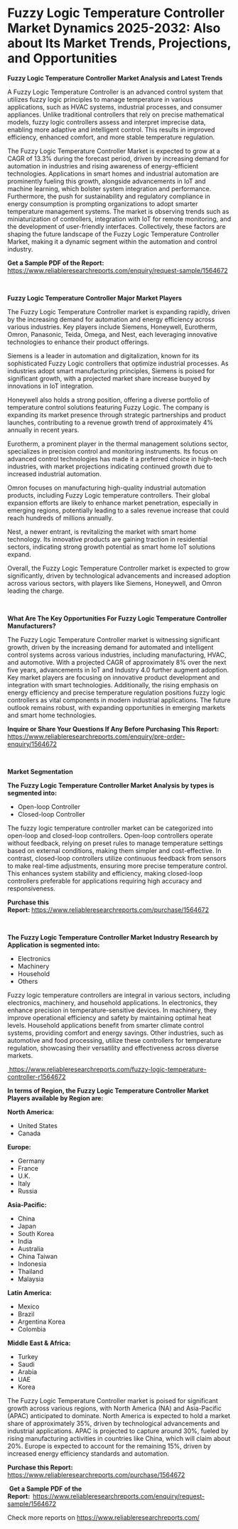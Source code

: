 <p><h1>Fuzzy Logic Temperature Controller Market Dynamics 2025-2032: Also about Its Market Trends, Projections, and Opportunities</h1></p><p><strong>Fuzzy Logic Temperature Controller Market Analysis and Latest Trends</strong></p>
<p><p>A Fuzzy Logic Temperature Controller is an advanced control system that utilizes fuzzy logic principles to manage temperature in various applications, such as HVAC systems, industrial processes, and consumer appliances. Unlike traditional controllers that rely on precise mathematical models, fuzzy logic controllers assess and interpret imprecise data, enabling more adaptive and intelligent control. This results in improved efficiency, enhanced comfort, and more stable temperature regulation.</p><p>The Fuzzy Logic Temperature Controller Market is expected to grow at a CAGR of 13.3% during the forecast period, driven by increasing demand for automation in industries and rising awareness of energy-efficient technologies. Applications in smart homes and industrial automation are prominently fueling this growth, alongside advancements in IoT and machine learning, which bolster system integration and performance. Furthermore, the push for sustainability and regulatory compliance in energy consumption is prompting organizations to adopt smarter temperature management systems. The market is observing trends such as miniaturization of controllers, integration with IoT for remote monitoring, and the development of user-friendly interfaces. Collectively, these factors are shaping the future landscape of the Fuzzy Logic Temperature Controller Market, making it a dynamic segment within the automation and control industry.</p></p>
<p><strong>Get a Sample PDF of the Report:&nbsp;</strong> <a href="https://www.reliableresearchreports.com/enquiry/request-sample/1564672?utm_campaign=2455&utm_medium=2&utm_source=Github&utm_content=ia&utm_term=16022025&utm_id=fuzzy-logic-temperature-controller">https://www.reliableresearchreports.com/enquiry/request-sample/1564672</a></p>
<p>&nbsp;</p>
<p><strong>Fuzzy Logic Temperature Controller Major Market Players</strong></p>
<p><p>The Fuzzy Logic Temperature Controller market is expanding rapidly, driven by the increasing demand for automation and energy efficiency across various industries. Key players include Siemens, Honeywell, Eurotherm, Omron, Panasonic, Teida, Omega, and Nest, each leveraging innovative technologies to enhance their product offerings.</p><p>Siemens is a leader in automation and digitalization, known for its sophisticated Fuzzy Logic controllers that optimize industrial processes. As industries adopt smart manufacturing principles, Siemens is poised for significant growth, with a projected market share increase buoyed by innovations in IoT integration.</p><p>Honeywell also holds a strong position, offering a diverse portfolio of temperature control solutions featuring Fuzzy Logic. The company is expanding its market presence through strategic partnerships and product launches, contributing to a revenue growth trend of approximately 4% annually in recent years.</p><p>Eurotherm, a prominent player in the thermal management solutions sector, specializes in precision control and monitoring instruments. Its focus on advanced control technologies has made it a preferred choice in high-tech industries, with market projections indicating continued growth due to increased industrial automation.</p><p>Omron focuses on manufacturing high-quality industrial automation products, including Fuzzy Logic temperature controllers. Their global expansion efforts are likely to enhance market penetration, especially in emerging regions, potentially leading to a sales revenue increase that could reach hundreds of millions annually.</p><p>Nest, a newer entrant, is revitalizing the market with smart home technology. Its innovative products are gaining traction in residential sectors, indicating strong growth potential as smart home IoT solutions expand.</p><p>Overall, the Fuzzy Logic Temperature Controller market is expected to grow significantly, driven by technological advancements and increased adoption across various sectors, with players like Siemens, Honeywell, and Omron leading the charge.</p></p>
<p>&nbsp;</p>
<p><strong>What Are The Key Opportunities For Fuzzy Logic Temperature Controller Manufacturers?</strong></p>
<p><p>The Fuzzy Logic Temperature Controller market is witnessing significant growth, driven by the increasing demand for automated and intelligent control systems across various industries, including manufacturing, HVAC, and automotive. With a projected CAGR of approximately 8% over the next five years, advancements in IoT and Industry 4.0 further augment adoption. Key market players are focusing on innovative product development and integration with smart technologies. Additionally, the rising emphasis on energy efficiency and precise temperature regulation positions fuzzy logic controllers as vital components in modern industrial applications. The future outlook remains robust, with expanding opportunities in emerging markets and smart home technologies.</p></p>
<p><strong>Inquire or Share Your Questions If Any Before Purchasing This Report:</strong> <a href="https://www.reliableresearchreports.com/enquiry/pre-order-enquiry/1564672?utm_campaign=2455&utm_medium=2&utm_source=Github&utm_content=ia&utm_term=16022025&utm_id=fuzzy-logic-temperature-controller">https://www.reliableresearchreports.com/enquiry/pre-order-enquiry/1564672</a></p>
<p>&nbsp;</p>
<p><strong>Market Segmentation</strong></p>
<p><strong>The Fuzzy Logic Temperature Controller Market Analysis by types is segmented into:</strong></p>
<p><ul><li>Open-loop Controller</li><li>Closed-loop Controller</li></ul></p>
<p><p>The fuzzy logic temperature controller market can be categorized into open-loop and closed-loop controllers. Open-loop controllers operate without feedback, relying on preset rules to manage temperature settings based on external conditions, making them simpler and cost-effective. In contrast, closed-loop controllers utilize continuous feedback from sensors to make real-time adjustments, ensuring more precise temperature control. This enhances system stability and efficiency, making closed-loop controllers preferable for applications requiring high accuracy and responsiveness.</p></p>
<p><strong>Purchase this Report:&nbsp;</strong><a href="https://www.reliableresearchreports.com/purchase/1564672?utm_campaign=2455&utm_medium=2&utm_source=Github&utm_content=ia&utm_term=16022025&utm_id=fuzzy-logic-temperature-controller">https://www.reliableresearchreports.com/purchase/1564672</a></p>
<p>&nbsp;</p>
<p><strong>The Fuzzy Logic Temperature Controller Market Industry Research by Application is segmented into:</strong></p>
<p><ul><li>Electronics</li><li>Machinery</li><li>Household</li><li>Others</li></ul></p>
<p><p>Fuzzy logic temperature controllers are integral in various sectors, including electronics, machinery, and household applications. In electronics, they enhance precision in temperature-sensitive devices. In machinery, they improve operational efficiency and safety by maintaining optimal heat levels. Household applications benefit from smarter climate control systems, providing comfort and energy savings. Other industries, such as automotive and food processing, utilize these controllers for temperature regulation, showcasing their versatility and effectiveness across diverse markets.</p></p>
<p><a href="https://www.reliableresearchreports.com/fuzzy-logic-temperature-controller-r1564672?utm_campaign=2455&utm_medium=2&utm_source=Github&utm_content=ia&utm_term=16022025&utm_id=fuzzy-logic-temperature-controller">&nbsp;https://www.reliableresearchreports.com/fuzzy-logic-temperature-controller-r1564672</a></p>
<p><strong>In terms of Region, the Fuzzy Logic Temperature Controller Market Players available by Region are:</strong></p>
<p>
    <p> <strong> North America: </strong>
        <ul>
            <li>United States</li>
            <li>Canada</li>
        </ul>
        </p> 
    <p> <strong> Europe: </strong>
        <ul>
            <li>Germany</li>
            <li>France</li>
            <li>U.K.</li>
            <li>Italy</li>
            <li>Russia</li>
        </ul>
        </p> 
    <p> <strong> Asia-Pacific: </strong>
        <ul>
            <li>China</li>
            <li>Japan</li>
            <li>South Korea</li>
            <li>India</li>
            <li>Australia</li>
            <li>China Taiwan</li>
            <li>Indonesia</li>
            <li>Thailand</li>
            <li>Malaysia</li>
        </ul>
        </p> 
    <p> <strong> Latin America: </strong>
        <ul>
            <li>Mexico</li>
            <li>Brazil</li>
            <li>Argentina Korea</li>
            <li>Colombia</li>
        </ul>
        </p> 
    <p> <strong> Middle East & Africa: </strong>
        <ul>
            <li>Turkey</li>
            <li>Saudi</li>
            <li>Arabia</li>
            <li>UAE</li>
            <li>Korea</li>
        </ul>
    </p>
    </p>
<p><p>The Fuzzy Logic Temperature Controller market is poised for significant growth across various regions, with North America (NA) and Asia-Pacific (APAC) anticipated to dominate. North America is expected to hold a market share of approximately 35%, driven by technological advancements and industrial applications. APAC is projected to capture around 30%, fueled by rising manufacturing activities in countries like China, which will claim about 20%. Europe is expected to account for the remaining 15%, driven by increased energy efficiency standards and automation.</p></p>
<p><strong>Purchase this Report: </strong><a href="https://www.reliableresearchreports.com/purchase/1564672?utm_campaign=2455&utm_medium=2&utm_source=Github&utm_content=ia&utm_term=16022025&utm_id=fuzzy-logic-temperature-controller">https://www.reliableresearchreports.com/purchase/1564672</a></p>
<p>&nbsp;<strong>Get a Sample PDF of the Report:&nbsp;&nbsp;</strong><a href="https://www.reliableresearchreports.com/enquiry/request-sample/1564672?utm_campaign=2455&utm_medium=2&utm_source=Github&utm_content=ia&utm_term=16022025&utm_id=fuzzy-logic-temperature-controller">https://www.reliableresearchreports.com/enquiry/request-sample/1564672</a></p>
<p><strong></strong></p>
<p>Check more reports on <a href="https://www.reliableresearchreports.com/?utm_campaign=2455&utm_medium=2&utm_source=Github&utm_content=ia&utm_term=16022025&utm_id=fuzzy-logic-temperature-controller">https://www.reliableresearchreports.com/</a></p>